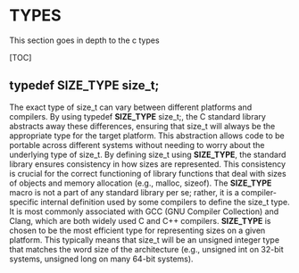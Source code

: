 # TYPES
This section goes in depth to the c types

[TOC]

## typedef __SIZE_TYPE__ size_t;
The exact type of size_t can vary between different platforms and compilers. By using typedef __SIZE_TYPE__ size_t;, the C standard library abstracts away these differences, ensuring that size_t will always be the appropriate type for the target platform. This abstraction allows code to be portable across different systems without needing to worry about the underlying type of size_t.
By defining size_t using __SIZE_TYPE__, the standard library ensures consistency in how sizes are represented. This consistency is crucial for the correct functioning of library functions that deal with sizes of objects and memory allocation (e.g., malloc, sizeof).
The __SIZE_TYPE__ macro is not a part of any standard library per se; rather, it is a compiler-specific internal definition used by some compilers to define the size_t type. It is most commonly associated with GCC (GNU Compiler Collection) and Clang, which are both widely used C and C++ compilers.
__SIZE_TYPE__ is chosen to be the most efficient type for representing sizes on a given platform. This typically means that size_t will be an unsigned integer type that matches the word size of the architecture (e.g., unsigned int on 32-bit systems, unsigned long on many 64-bit systems).